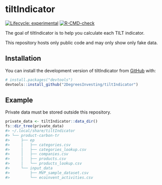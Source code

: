 
<!-- README.md is generated from README.Rmd. Please edit that file -->

# tiltIndicator

<!-- badges: start -->

[![Lifecycle:
experimental](https://img.shields.io/badge/lifecycle-experimental-orange.svg)](https://lifecycle.r-lib.org/articles/stages.html#experimental)
[![R-CMD-check](https://github.com/2DegreesInvesting/tiltIndicator/actions/workflows/R-CMD-check.yaml/badge.svg)](https://github.com/2DegreesInvesting/tiltIndicator/actions/workflows/R-CMD-check.yaml)
<!-- badges: end -->

The goal of tiltIndicator is to help you calculate each TILT indicator.

This repository hosts only public code and may only show only fake data.

## Installation

You can install the development version of tiltIndicator from
[GitHub](https://github.com/) with:

``` r
# install.packages("devtools")
devtools::install_github("2DegreesInvesting/tiltIndicator")
```

## Example

Private data must be stored outside this repository.

``` r
private_data <- tiltIndicator::data_dir()
fs::dir_tree(private_data)
#> ~/.local/share/tiltIndicator
#> └── product-carbon-tr
#>     ├── ep
#>     │   ├── categories.csv
#>     │   ├── categories_lookup.csv
#>     │   ├── companies.csv
#>     │   ├── products.csv
#>     │   └── products_lookup.csv
#>     └── input_data
#>         ├── MVP_sample_dataset.csv
#>         └── ecoinvent_activities.csv
```
